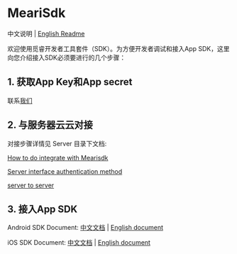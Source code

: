 # MeariSdk

中文说明 | [English Readme](README-ENGLISH.md)

欢迎使用觅睿开发者工具套件（SDK）。为方便开发者调试和接入App SDK，这里向您介绍接入SDK必须要进行的几个步骤：

## 1. 获取App Key和App secret
  联系[我们](https://www.meari.com/contact-us/)
    
## 2. 与服务器云云对接
  对接步骤详情见 Server 目录下文档:
  
  [How to do integrate with Mearisdk](Server/How%20to%20do%20integrate%20with%20Mearisdk.md)
    
  [Server interface authentication method](Server/Server%20interface%20authentication%20method.md)
    
  [server to server](Server/server%20to%20server.md)
  
## 3. 接入App SDK

Android SDK Document:
[中文文档](Android/docs/觅睿科技Android%20SDK接入指南.md) |  [English document](Android/docs/Meari%20Android%20SDK%20Guide.md)

iOS SDK Document:
[中文文档](iOS/docs/觅睿科技iOS%20SDK接入指南.md) | [English document](iOS/docs/MeariKit%20SDK%20Instruction.md)
